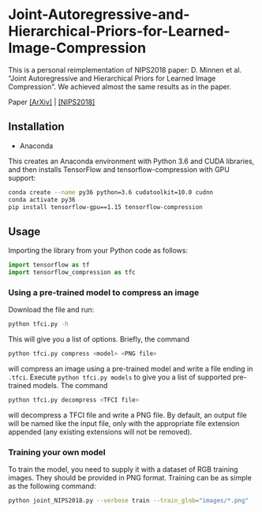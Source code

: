 # Joint-Autoregressive-and-Hierarchical-Priors-for-Learned-Image-Compression
This is a personal reimplementation of NIPS2018 paper: D. Minnen et al. "Joint Autoregressive and Hierarchical Priors for Learned Image Compression".  We achieved almost the same results as in the paper.

Paper  [[ArXiv]](https://arxiv.org/abs/1809.02736) | [[NIPS2018]](https://papers.nips.cc/paper/8275-joint-autoregressive-and-hierarchical-priors-for-learned-image-compression.pdf)

## Installation

- Anaconda

This creates an Anaconda environment with Python 3.6 and CUDA libraries, and then installs TensorFlow and tensorflow-compression with GPU support:
```bash
conda create --name py36 python=3.6 cudatoolkit=10.0 cudnn
conda activate py36
pip install tensorflow-gpu==1.15 tensorflow-compression
```

## Usage
Importing the library from your Python code as follows:

```python
import tensorflow as tf
import tensorflow_compression as tfc
```

### Using a pre-trained model to compress an image 

Download the file and run:
```bash
python tfci.py -h
```

This will give you a list of options. Briefly, the command
```bash
python tfci.py compress <model> <PNG file>
```
will compress an image using a pre-trained model and write a file ending in
`.tfci`. Execute `python tfci.py models` to give you a list of supported
pre-trained models. The command
```bash
python tfci.py decompress <TFCI file>
```
will decompress a TFCI file and write a PNG file. By default, an output file
will be named like the input file, only with the appropriate file extension
appended (any existing extensions will not be removed).

### Training your own model
To train the model, you need to supply it with a dataset of RGB training images.
They should be provided in PNG format. Training can be as simple as the
following command:
```bash
python joint_NIPS2018.py --verbose train --train_glob="images/*.png"
```
